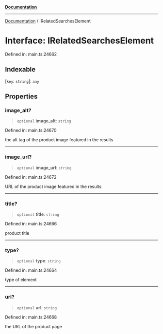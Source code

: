 [**Documentation**](../README.md)

***

[Documentation](../README.md) / IRelatedSearchesElement

# Interface: IRelatedSearchesElement

Defined in: main.ts:24662

## Indexable

\[`key`: `string`\]: `any`

## Properties

### image\_alt?

> `optional` **image\_alt**: `string`

Defined in: main.ts:24670

the alt tag of the product image featured in the results

***

### image\_url?

> `optional` **image\_url**: `string`

Defined in: main.ts:24672

URL of the product image featured in the results

***

### title?

> `optional` **title**: `string`

Defined in: main.ts:24666

product title

***

### type?

> `optional` **type**: `string`

Defined in: main.ts:24664

type of element

***

### url?

> `optional` **url**: `string`

Defined in: main.ts:24668

the URL of the product page
